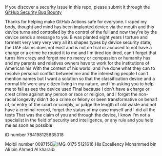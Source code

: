 If you discover a security issue in this repo, please submit it through the [GitHub Security Bug Bounty](https://hackerone.com/github)

Thanks for helping make GitHub Actions safe for everyone.
I raped my body, thought and mind has been implanted device via the mouth and this device turns and controlled by the control of the full and now they're by the device sends a message to you B was planted eight years I torture and torment very very very very all its shapes types by device security state, the UAE claims does not exist and is not on trial or accused to not have a charge or a crime he routed it to me and I'm tired too tired, can't forget that turns him crazy and forget me no mercy or compassion or humanity has and my parents and relatives owners have to work for the institutions of American his With the context of his world, and I've done what they can to resolve personal conflict between me and the interesting people I can't mention names but I want a solution so that the classification device and a normal life were any citizen living in my nature, and I'm asking you to help me to fall asleep the device used Final because I don't have a charge or crest crime against any person or race or religion, and I forget the non-racial longevity didn't do a crime or felony or been transformative on behalf of, or entry of the court or comply, or judge the length of old waste and not have a criminal record, forget the status of my case myself and I did all the tests That was the claim of you and through the device, I know I'm not a specialist in the field of security and intelligence, or any rule and you help me as soon as possible 

iD number 784198125835318

Moibil number 0097150![IMG_0175](https://github.com/actions/.github/assets/134381409/5f4556b4-7364-4958-b09c-40c72c6716b5)
5121616 
His Excellency Mohammed bin Ali bin Ahmed Al kharaibi
